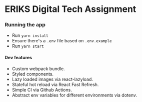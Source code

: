 # ERIKS Digital Tech Assignment

### Running the app
 - Run `yarn install`
 - Ensure there's a `.env` file based on `.env.example`
 - Run `yarn start`

#### Dev features
 - Custom webpack bundle.
 - Styled components.
 - Lazy loaded images via react-lazyload.
 - Stateful hot reload via React Fast Refresh.
 - Simple CI via Github Actions.
 - Abstract env variables for different environments via dotenv.
